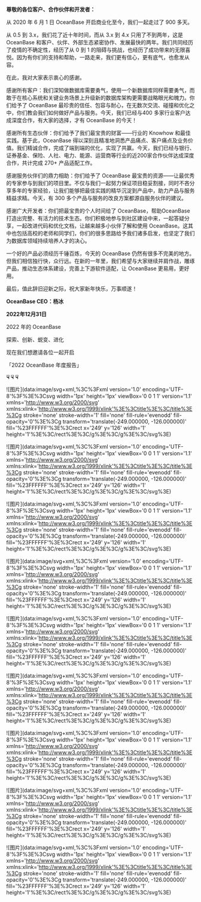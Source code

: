 **尊敬的各位客户、合作伙伴和开发者：**

从 2020 年 6 月 1 日 OceanBase 开启商业化至今，我们一起走过了 900 多天。

从 0.5 到 3.x，我们花了近十年时间，而从 3.x 到 4.x 只用了不到两年，这是 OceanBase 和客户、伙伴、外部生态紧密协作、发展最快的两年。我们共同经历了疫情的不确定性，经历了从 0 到 1 的阻碍与挑战，也经历了成功带来的无限喜悦。因为有你们的支持和帮助，一路走来，我们更有信心，更有底气，也愈发从容。

在此，我对大家表示衷心的感谢。

感谢所有客户：我们深知做数据库需要勇气，使用一个新数据库同样需要勇气，而敢于在核心系统和关键业务场景上升级新的数据库架构更需要战略眼光和魄力。你们给予了 OceanBase 最珍贵的信任、包容与耐心，在无数次交流、碰撞和优化之中，你们教会我们如何做好产品与服务。今天，我们已经与400 多家行业客户达成深度合作，有大家的选择，才有 OceanBase 的今天！

感谢所有生态伙伴：你们给予了我们最宝贵的财富——行业的 Knowhow 和最佳实践。基于此，OceanBase 得以深刻且精准地洞悉产品痛点、客户痛点及业务价值。我们精诚合作，完成了端到端的优化，实现了共赢。今天，我们已经与银行、证券基金、保险、人社、电力、能源、运营商等行业的近200家合作伙伴达成深度合作，共计完成 270+ 产品适配工作。

感谢服务伙伴们的鼎力相助：你们给予了 OceanBase 最宝贵的资源——让最优秀的专家参与到我们的项目里。不仅与我们一起努力保证项目稳妥割接，同时不吝分享多年的专家经验，让我们能够把最佳实践的精华沉淀到产品中，助力产品与服务精益求精。今天，有 300 多个产品与服务的改良方案都源自服务伙伴的建议。

感谢广大开发者：你们把最宝贵的个人时间给了 OceanBase，帮助OceanBase打造出完整、有活力的技术生态。你们积极地参与到社区建设中来，一起答疑分享，一起改进代码和优化文档，让越来越多小伙伴了解和使用 OceanBase。这其中也包括高校的老师和同学们，你们的很多思路给予我们诸多启发，也坚定了我们为数据库领域持续培养人才的决心。 

一个好的产品必须经历千锤百炼，今天的 OceanBase 仍然有很多不完美的地方。但我们相信独行快，众行远。在新的一年里，我们希望与大家继续并肩作战，雕琢产品，推动生态体系建设，完善上下游软件适配，让 OceanBase 更易用，更好用。

最后，值此辞旧迎新之际，祝大家新年快乐，万事顺遂！

**OceanBase CEO：杨冰**

**2022年12月31日**

2022 年的 OceanBase

探索、创新、蜕变、进化

现在我们想邀请各位一起开启

「2022 OceanBase 年度报告」

**☟ ☟ ☟**

![图片](data:image/svg+xml,%3C%3Fxml version='1.0' encoding='UTF-8'%3F%3E%3Csvg width='1px' height='1px' viewBox='0 0 1 1' version='1.1' xmlns='http://www.w3.org/2000/svg' xmlns:xlink='http://www.w3.org/1999/xlink'%3E%3Ctitle%3E%3C/title%3E%3Cg stroke='none' stroke-width='1' fill='none' fill-rule='evenodd' fill-opacity='0'%3E%3Cg transform='translate(-249.000000, -126.000000)' fill='%23FFFFFF'%3E%3Crect x='249' y='126' width='1' height='1'%3E%3C/rect%3E%3C/g%3E%3C/g%3E%3C/svg%3E)

![图片](data:image/svg+xml,%3C%3Fxml version='1.0' encoding='UTF-8'%3F%3E%3Csvg width='1px' height='1px' viewBox='0 0 1 1' version='1.1' xmlns='http://www.w3.org/2000/svg' xmlns:xlink='http://www.w3.org/1999/xlink'%3E%3Ctitle%3E%3C/title%3E%3Cg stroke='none' stroke-width='1' fill='none' fill-rule='evenodd' fill-opacity='0'%3E%3Cg transform='translate(-249.000000, -126.000000)' fill='%23FFFFFF'%3E%3Crect x='249' y='126' width='1' height='1'%3E%3C/rect%3E%3C/g%3E%3C/g%3E%3C/svg%3E)

![图片](data:image/svg+xml,%3C%3Fxml version='1.0' encoding='UTF-8'%3F%3E%3Csvg width='1px' height='1px' viewBox='0 0 1 1' version='1.1' xmlns='http://www.w3.org/2000/svg' xmlns:xlink='http://www.w3.org/1999/xlink'%3E%3Ctitle%3E%3C/title%3E%3Cg stroke='none' stroke-width='1' fill='none' fill-rule='evenodd' fill-opacity='0'%3E%3Cg transform='translate(-249.000000, -126.000000)' fill='%23FFFFFF'%3E%3Crect x='249' y='126' width='1' height='1'%3E%3C/rect%3E%3C/g%3E%3C/g%3E%3C/svg%3E)

![图片](data:image/svg+xml,%3C%3Fxml version='1.0' encoding='UTF-8'%3F%3E%3Csvg width='1px' height='1px' viewBox='0 0 1 1' version='1.1' xmlns='http://www.w3.org/2000/svg' xmlns:xlink='http://www.w3.org/1999/xlink'%3E%3Ctitle%3E%3C/title%3E%3Cg stroke='none' stroke-width='1' fill='none' fill-rule='evenodd' fill-opacity='0'%3E%3Cg transform='translate(-249.000000, -126.000000)' fill='%23FFFFFF'%3E%3Crect x='249' y='126' width='1' height='1'%3E%3C/rect%3E%3C/g%3E%3C/g%3E%3C/svg%3E)

![图片](data:image/svg+xml,%3C%3Fxml version='1.0' encoding='UTF-8'%3F%3E%3Csvg width='1px' height='1px' viewBox='0 0 1 1' version='1.1' xmlns='http://www.w3.org/2000/svg' xmlns:xlink='http://www.w3.org/1999/xlink'%3E%3Ctitle%3E%3C/title%3E%3Cg stroke='none' stroke-width='1' fill='none' fill-rule='evenodd' fill-opacity='0'%3E%3Cg transform='translate(-249.000000, -126.000000)' fill='%23FFFFFF'%3E%3Crect x='249' y='126' width='1' height='1'%3E%3C/rect%3E%3C/g%3E%3C/g%3E%3C/svg%3E)

![图片](data:image/svg+xml,%3C%3Fxml version='1.0' encoding='UTF-8'%3F%3E%3Csvg width='1px' height='1px' viewBox='0 0 1 1' version='1.1' xmlns='http://www.w3.org/2000/svg' xmlns:xlink='http://www.w3.org/1999/xlink'%3E%3Ctitle%3E%3C/title%3E%3Cg stroke='none' stroke-width='1' fill='none' fill-rule='evenodd' fill-opacity='0'%3E%3Cg transform='translate(-249.000000, -126.000000)' fill='%23FFFFFF'%3E%3Crect x='249' y='126' width='1' height='1'%3E%3C/rect%3E%3C/g%3E%3C/g%3E%3C/svg%3E)

![图片](data:image/svg+xml,%3C%3Fxml version='1.0' encoding='UTF-8'%3F%3E%3Csvg width='1px' height='1px' viewBox='0 0 1 1' version='1.1' xmlns='http://www.w3.org/2000/svg' xmlns:xlink='http://www.w3.org/1999/xlink'%3E%3Ctitle%3E%3C/title%3E%3Cg stroke='none' stroke-width='1' fill='none' fill-rule='evenodd' fill-opacity='0'%3E%3Cg transform='translate(-249.000000, -126.000000)' fill='%23FFFFFF'%3E%3Crect x='249' y='126' width='1' height='1'%3E%3C/rect%3E%3C/g%3E%3C/g%3E%3C/svg%3E)

![图片](data:image/svg+xml,%3C%3Fxml version='1.0' encoding='UTF-8'%3F%3E%3Csvg width='1px' height='1px' viewBox='0 0 1 1' version='1.1' xmlns='http://www.w3.org/2000/svg' xmlns:xlink='http://www.w3.org/1999/xlink'%3E%3Ctitle%3E%3C/title%3E%3Cg stroke='none' stroke-width='1' fill='none' fill-rule='evenodd' fill-opacity='0'%3E%3Cg transform='translate(-249.000000, -126.000000)' fill='%23FFFFFF'%3E%3Crect x='249' y='126' width='1' height='1'%3E%3C/rect%3E%3C/g%3E%3C/g%3E%3C/svg%3E)

![图片](data:image/svg+xml,%3C%3Fxml version='1.0' encoding='UTF-8'%3F%3E%3Csvg width='1px' height='1px' viewBox='0 0 1 1' version='1.1' xmlns='http://www.w3.org/2000/svg' xmlns:xlink='http://www.w3.org/1999/xlink'%3E%3Ctitle%3E%3C/title%3E%3Cg stroke='none' stroke-width='1' fill='none' fill-rule='evenodd' fill-opacity='0'%3E%3Cg transform='translate(-249.000000, -126.000000)' fill='%23FFFFFF'%3E%3Crect x='249' y='126' width='1' height='1'%3E%3C/rect%3E%3C/g%3E%3C/g%3E%3C/svg%3E)